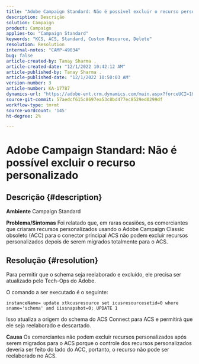 ```yaml
---
title: "Adobe Campaign Standard: Não é possível excluir o recurso personalizado"
description: Descrição
solution: Campaign
product: Campaign
applies-to: "Campaign Standard"
keywords: "KCS, ACS, Standard, Custom Resource, Delete"
resolution: Resolution
internal-notes: "CAMP-49034"
bug: false
article-created-by: Tanay Sharma .
article-created-date: "12/1/2022 10:42:12 AM"
article-published-by: Tanay Sharma .
article-published-date: "12/1/2022 10:50:03 AM"
version-number: 3
article-number: KA-17787
dynamics-url: "https://adobe-ent.crm.dynamics.com/main.aspx?forceUCI=1&pagetype=entityrecord&etn=knowledgearticle&id=45b12fca-6471-ed11-9562-6045bd006239"
source-git-commit: 57aedcf615c8697ea53c8bd477ec8529ed0299df
workflow-type: tm+mt
source-wordcount: '145'
ht-degree: 2%

---
```


# Adobe Campaign Standard: Não é possível excluir o recurso personalizado

## Descrição {#description}

<b>Ambiente</b>
Campaign Standard


<b>Problema/Sintomas</b>
Foi relatado que, em raras ocasiões, os comerciantes que criaram recursos personalizados usando o Adobe Campaign Classic obsoleto (ACC) para o conector principal ACS não podem excluir recursos personalizados depois de serem migrados totalmente para o ACS.


## Resolução {#resolution}


Para permitir que o schema seja reelaborado e excluído, ele precisa ser atualizado pelo Tech-Ops do Adobe.

O comando a ser executado é o seguinte:

`instanceName= update xtkcusresource set icusresourcesetid=0 where sname='schema' and iissnapshot=0; UPDATE 1`

Isso atualiza a origem do schema do ACS Connect para ACS e permitirá que ele seja reelaborado e descartado.


<b>Causa</b>
Os comerciantes não podem excluir recursos personalizados após serem migrados para o ACS porque o controle dos recursos personalizados deveria ser feito do lado do ACC, portanto, o recurso não pode ser reelaborado no ACS.
